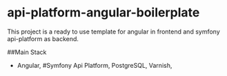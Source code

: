 # api-platform-angular-boilerplate
This project is a ready to use template for angular in frontend and symfony api-platform as backend. 


##Main Stack
- Angular, 
#Symfony Api Platform, PostgreSQL, Varnish, 
